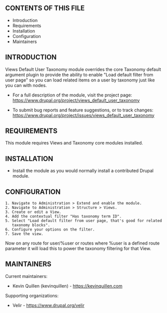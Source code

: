 CONTENTS OF THIS FILE
---------------------

* Introduction
* Requirements
* Installation
* Configuration
* Maintainers


INTRODUCTION
------------

Views Default User Taxonomy module overrides the core Taxonomy default
argument plugin to provide the ability to enable "Load default filter
from user page" so you can load related items on a user by taxonomy
just like you can with nodes.

* For a full description of the module, visit the project page:
  https://www.drupal.org/project/views_default_user_taxonomy

* To submit bug reports and feature suggestions, or to track changes:
  https://www.drupal.org/project/issues/views_default_user_taxonomy


REQUIREMENTS
------------

This module requires Views and Taxonomy core modules installed.


INSTALLATION
------------

* Install the module as you would normally install a contributed Drupal
  module.


CONFIGURATION
-------------

    1. Navigate to Administration > Extend and enable the module.
    2. Navigate to Administration > Structure > Views.
    3. Create or edit a View.
    4. Add the contextual filter "Has taxonomy term ID".
    5. Select "Load default filter from user page, that's good for related
       taxonomy blocks".
    6. Configure your options on the filter.
    7. Save the view.

Now on any route for user/%user or routes where %user is a defined route parameter
it will load this to power the taxonomy filtering for that View.

MAINTAINERS
-----------

Current maintainers:
* Kevin Quillen (kevinquillen) - https://kevinquillen.com

Supporting organizations:
* Velir - https://www.drupal.org/velir
